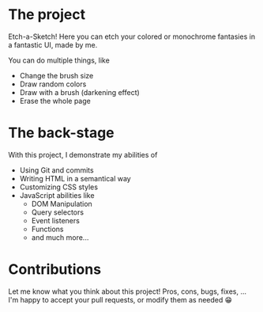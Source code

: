 # The project
Etch-a-Sketch! Here you can etch your colored or monochrome fantasies in a fantastic UI, made by me. 

You can do multiple things, like
- Change the brush size
- Draw random colors
- Draw with a brush (darkening effect)
- Erase the whole page

# The back-stage
With this project, I demonstrate my abilities of
- Using Git and commits
- Writing HTML in a semantical way
- Customizing CSS styles
- JavaScript abilities like
    - DOM Manipulation
    - Query selectors
    - Event listeners
    - Functions
    - and much more...

# Contributions
Let me know what you think about this project! Pros, cons, bugs, fixes, ...
I'm happy to accept your pull requests, or modify them as needed 😁
